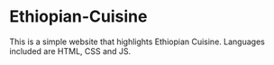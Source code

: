 # Ethiopian-Cuisine
This is a simple website that highlights Ethiopian Cuisine. Languages included are HTML, CSS and JS.
